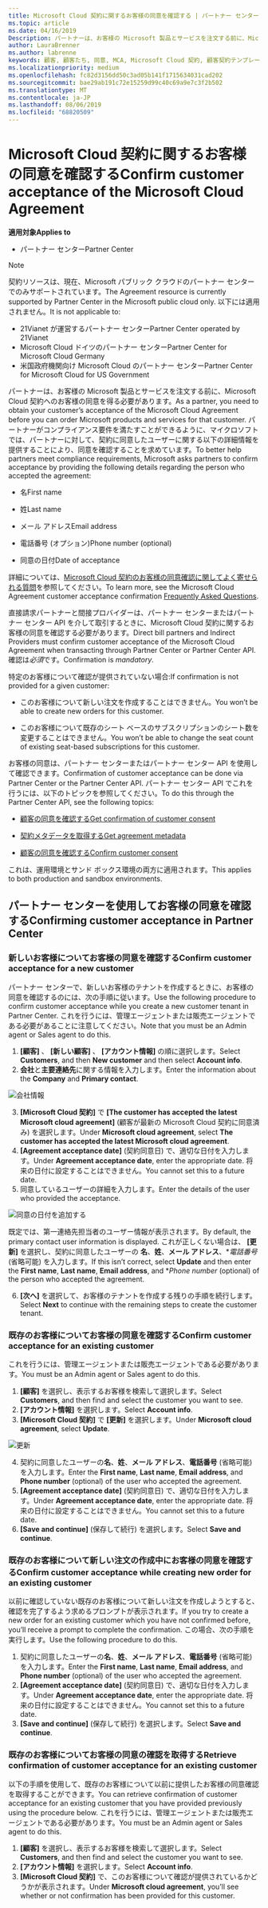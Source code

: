 ```yaml
---
title: Microsoft Cloud 契約に関するお客様の同意を確認する | パートナー センター
ms.topic: article
ms.date: 04/16/2019
Description: パートナーは、お客様の Microsoft 製品とサービスを注文する前に、Microsoft Cloud 契約へのお客様の同意を得る必要があります。 パートナーがコンプライアンス要件を満たすことができるように、Microsoft では、パートナーに対して、契約に同意したユーザーに関する特定の詳細情報を提供することにより、同意を確認することを求めています。
author: LauraBrenner
ms.author: labrenne
keywords: 顧客, 顧客たち, 同意, MCA, Microsoft Cloud 契約, 顧客契約テンプレート
ms.localizationpriority: medium
ms.openlocfilehash: fc82d3156dd50c3ad05b141f1715634031cad202
ms.sourcegitcommit: bae29ab191c72e15259d99c40c69a9e7c3f2b502
ms.translationtype: MT
ms.contentlocale: ja-JP
ms.lasthandoff: 08/06/2019
ms.locfileid: "68820509"
---
```

# <a name="confirm-customer-acceptance-of-the-microsoft-cloud-agreement"></a><span data-ttu-id="baa3f-105">Microsoft Cloud 契約に関するお客様の同意を確認する</span><span class="sxs-lookup"><span data-stu-id="baa3f-105">Confirm customer acceptance of the Microsoft Cloud Agreement</span></span>

<span data-ttu-id="baa3f-106">**適用対象**</span><span class="sxs-lookup"><span data-stu-id="baa3f-106">**Applies to**</span></span>
-  <span data-ttu-id="baa3f-107">パートナー センター</span><span class="sxs-lookup"><span data-stu-id="baa3f-107">Partner Center</span></span>

> [!NOTE]
> <span data-ttu-id="baa3f-108">契約リソースは、現在、Microsoft パブリック クラウドのパートナー センターでのみサポートされています。</span><span class="sxs-lookup"><span data-stu-id="baa3f-108">The Agreement resource is currently supported by Partner Center in the Microsoft public cloud only.</span></span> <span data-ttu-id="baa3f-109">以下には適用されません。</span><span class="sxs-lookup"><span data-stu-id="baa3f-109">It is not applicable to:</span></span>
> * <span data-ttu-id="baa3f-110">21Vianet が運営するパートナー センター</span><span class="sxs-lookup"><span data-stu-id="baa3f-110">Partner Center operated by 21Vianet</span></span>
> * <span data-ttu-id="baa3f-111">Microsoft Cloud ドイツのパートナー センター</span><span class="sxs-lookup"><span data-stu-id="baa3f-111">Partner Center for Microsoft Cloud Germany</span></span>
> * <span data-ttu-id="baa3f-112">米国政府機関向け Microsoft Cloud のパートナー センター</span><span class="sxs-lookup"><span data-stu-id="baa3f-112">Partner Center for Microsoft Cloud for US Government</span></span>

<span data-ttu-id="baa3f-113">パートナーは、お客様の Microsoft 製品とサービスを注文する前に、Microsoft Cloud 契約へのお客様の同意を得る必要があります。</span><span class="sxs-lookup"><span data-stu-id="baa3f-113">As a partner, you need to obtain your customer’s acceptance of the Microsoft Cloud Agreement before you can order Microsoft products and services for that customer.</span></span> <span data-ttu-id="baa3f-114">パートナーがコンプライアンス要件を満たすことができるように、マイクロソフトでは、パートナーに対して、契約に同意したユーザーに関する以下の詳細情報を提供することにより、同意を確認することを求めています。</span><span class="sxs-lookup"><span data-stu-id="baa3f-114">To better help partners meet compliance requirements, Microsoft asks partners to confirm acceptance by providing the following details regarding the person who accepted the agreement:</span></span> 

-   <span data-ttu-id="baa3f-115">名</span><span class="sxs-lookup"><span data-stu-id="baa3f-115">First name</span></span>

-   <span data-ttu-id="baa3f-116">姓</span><span class="sxs-lookup"><span data-stu-id="baa3f-116">Last name</span></span>

-   <span data-ttu-id="baa3f-117">メール アドレス</span><span class="sxs-lookup"><span data-stu-id="baa3f-117">Email address</span></span>

-   <span data-ttu-id="baa3f-118">電話番号 (オプション)</span><span class="sxs-lookup"><span data-stu-id="baa3f-118">Phone number (optional)</span></span>

-   <span data-ttu-id="baa3f-119">同意の日付</span><span class="sxs-lookup"><span data-stu-id="baa3f-119">Date of acceptance</span></span>

<span data-ttu-id="baa3f-120">詳細については、[Microsoft Cloud 契約のお客様の同意確認に関してよく寄せられる質問](https://docs.microsoft.com/partner-center/confirm-consent-faq)を参照してください。</span><span class="sxs-lookup"><span data-stu-id="baa3f-120">To learn more, see the Microsoft Cloud Agreement customer acceptance confirmation [Frequently Asked Questions](https://docs.microsoft.com/partner-center/confirm-consent-faq).</span></span>

<span data-ttu-id="baa3f-121">直接請求パートナーと間接プロバイダーは、パートナー センターまたはパートナー センター API を介して取引するときに、Microsoft Cloud 契約に関するお客様の同意を確認する必要があります。</span><span class="sxs-lookup"><span data-stu-id="baa3f-121">Direct bill partners and Indirect Providers must confirm customer acceptance of the Microsoft Cloud Agreement when transacting through Partner Center or Partner Center API.</span></span> <span data-ttu-id="baa3f-122">確認は*必須*です。</span><span class="sxs-lookup"><span data-stu-id="baa3f-122">Confirmation is *mandatory*.</span></span>

<span data-ttu-id="baa3f-123">特定のお客様について確認が提供されていない場合:</span><span class="sxs-lookup"><span data-stu-id="baa3f-123">If confirmation is not provided for a given customer:</span></span>

-   <span data-ttu-id="baa3f-124">このお客様について新しい注文を作成することはできません。</span><span class="sxs-lookup"><span data-stu-id="baa3f-124">You won’t be able to create new orders for this customer.</span></span>

-   <span data-ttu-id="baa3f-125">このお客様について既存のシート ベースのサブスクリプションのシート数を変更することはできません。</span><span class="sxs-lookup"><span data-stu-id="baa3f-125">You won’t be able to change the seat count of existing seat-based subscriptions for this customer.</span></span>

<span data-ttu-id="baa3f-126">お客様の同意は、パートナー センターまたはパートナー センター API を使用して確認できます。</span><span class="sxs-lookup"><span data-stu-id="baa3f-126">Confirmation of customer acceptance can be done via Partner Center or the Partner Center API.</span></span> <span data-ttu-id="baa3f-127">パートナー センター API でこれを行うには、以下のトピックを参照してください。</span><span class="sxs-lookup"><span data-stu-id="baa3f-127">To do this through the Partner Center API, see the following topics:</span></span> 

-   [<span data-ttu-id="baa3f-128">顧客の同意を確認する</span><span class="sxs-lookup"><span data-stu-id="baa3f-128">Get confirmation of customer consent</span></span>](https://docs.microsoft.com/partner-center/develop/get-confirmation-of-customer-consent)

-   [<span data-ttu-id="baa3f-129">契約メタデータを取得する</span><span class="sxs-lookup"><span data-stu-id="baa3f-129">Get agreement metadata</span></span>](https://docs.microsoft.com/partner-center/develop/get-agreement-metadata)

-   [<span data-ttu-id="baa3f-130">顧客の同意を確認する</span><span class="sxs-lookup"><span data-stu-id="baa3f-130">Confirm customer consent</span></span>](https://docs.microsoft.com/partner-center/develop/confirm-customer-consent)


<span data-ttu-id="baa3f-131">これは、運用環境とサンド ボックス環境の両方に適用されます。</span><span class="sxs-lookup"><span data-stu-id="baa3f-131">This applies to both production and sandbox environments.</span></span>

## <a name="confirming-customer-acceptance-in-partner-center"></a><span data-ttu-id="baa3f-132">パートナー センターを使用してお客様の同意を確認する</span><span class="sxs-lookup"><span data-stu-id="baa3f-132">Confirming customer acceptance in Partner Center</span></span>

### <a name="confirm-customer-acceptance-for-a-new-customer"></a><span data-ttu-id="baa3f-133">新しいお客様についてお客様の同意を確認する</span><span class="sxs-lookup"><span data-stu-id="baa3f-133">Confirm customer acceptance for a new customer</span></span>

<span data-ttu-id="baa3f-134">パートナー センターで、新しいお客様のテナントを作成するときに、お客様の同意を確認するのには、次の手順に従います。</span><span class="sxs-lookup"><span data-stu-id="baa3f-134">Use the following procedure to confirm customer acceptance while you create a new customer tenant in Partner Center.</span></span> <span data-ttu-id="baa3f-135">これを行うには、管理エージェントまたは販売エージェントである必要があることに注意してください。</span><span class="sxs-lookup"><span data-stu-id="baa3f-135">Note that you must be an Admin agent or Sales agent to do this.</span></span>

1. <span data-ttu-id="baa3f-136">**[顧客]** 、 **[新しい顧客]** 、 **[アカウント情報]** の順に選択します。</span><span class="sxs-lookup"><span data-stu-id="baa3f-136">Select **Customers**, and then **New customer** and then select **Account info**.</span></span>
2. <span data-ttu-id="baa3f-137">**会社**と**主要連絡先**に関する情報を入力します。</span><span class="sxs-lookup"><span data-stu-id="baa3f-137">Enter the information about the **Company** and **Primary contact**.</span></span>

![会社情報](images/mca/mca1.png)

3. <span data-ttu-id="baa3f-139">**[Microsoft Cloud 契約]** で **[The customer has accepted the latest Microsoft cloud agreement]** (顧客が最新の Microsoft Cloud 契約に同意済み) を選択します。</span><span class="sxs-lookup"><span data-stu-id="baa3f-139">Under **Microsoft cloud agreement**, select **The customer has accepted the latest Microsoft cloud agreement**.</span></span>
4. <span data-ttu-id="baa3f-140">**[Agreement acceptance date]** (契約同意日) で、適切な日付を入力します。</span><span class="sxs-lookup"><span data-stu-id="baa3f-140">Under **Agreement acceptance date**, enter the appropriate date.</span></span> <span data-ttu-id="baa3f-141">将来の日付に設定することはできません。</span><span class="sxs-lookup"><span data-stu-id="baa3f-141">You cannot set this to a future date.</span></span>
5. <span data-ttu-id="baa3f-142">同意しているユーザーの詳細を入力します。</span><span class="sxs-lookup"><span data-stu-id="baa3f-142">Enter the details of the user who provided the acceptance.</span></span>

![同意の日付を追加する](images/mca/MCA3.png)

<span data-ttu-id="baa3f-144">既定では、第一連絡先担当者のユーザー情報が表示されます。</span><span class="sxs-lookup"><span data-stu-id="baa3f-144">By default, the primary contact user information is displayed.</span></span> <span data-ttu-id="baa3f-145">これが正しくない場合は、 **[更新]** を選択し、契約に同意したユーザーの **名**、**姓**、**メール アドレス**、\**電話番号* (省略可能) を入力します。</span><span class="sxs-lookup"><span data-stu-id="baa3f-145">If this isn’t correct, select **Update** and then enter the **First name**, **Last name**, **Email address**, and \**Phone number* (optional) of the person who accepted the agreement.</span></span>

6. <span data-ttu-id="baa3f-146">**[次へ]** を選択して、お客様のテナントを作成する残りの手順を続行します。</span><span class="sxs-lookup"><span data-stu-id="baa3f-146">Select **Next** to continue with the remaining steps to create the customer tenant.</span></span>

### <a name="confirm-customer-acceptance-for-an-existing-customer"></a><span data-ttu-id="baa3f-147">既存のお客様についてお客様の同意を確認する</span><span class="sxs-lookup"><span data-stu-id="baa3f-147">Confirm customer acceptance for an existing customer</span></span>

<span data-ttu-id="baa3f-148">これを行うには、管理エージェントまたは販売エージェントである必要があります。</span><span class="sxs-lookup"><span data-stu-id="baa3f-148">You must be an Admin agent or Sales agent to do this.</span></span>

1. <span data-ttu-id="baa3f-149">**[顧客]** を選択し、表示するお客様を検索して選択します。</span><span class="sxs-lookup"><span data-stu-id="baa3f-149">Select **Customers**, and then find and select the customer you want to see.</span></span>
2. <span data-ttu-id="baa3f-150">**[アカウント情報]** を選択します。</span><span class="sxs-lookup"><span data-stu-id="baa3f-150">Select **Account info**.</span></span>
3. <span data-ttu-id="baa3f-151">**[Microsoft Cloud 契約]** で **[更新]** を選択します。</span><span class="sxs-lookup"><span data-stu-id="baa3f-151">Under **Microsoft cloud agreement**, select **Update**.</span></span>

![更新](images/mca/mca4.png)

4. <span data-ttu-id="baa3f-153">契約に同意したユーザーの**名**、**姓**、**メール アドレス**、**電話番号** (省略可能) を入力します。</span><span class="sxs-lookup"><span data-stu-id="baa3f-153">Enter the **First name**, **Last name**, **Email address**, and **Phone number** (optional) of the user who accepted the agreement.</span></span>
5. <span data-ttu-id="baa3f-154">**[Agreement acceptance date]** (契約同意日) で、適切な日付を入力します。</span><span class="sxs-lookup"><span data-stu-id="baa3f-154">Under **Agreement acceptance date**, enter the appropriate date.</span></span> <span data-ttu-id="baa3f-155">将来の日付に設定することはできません。</span><span class="sxs-lookup"><span data-stu-id="baa3f-155">You cannot set this to a future date.</span></span>
6. <span data-ttu-id="baa3f-156">**[Save and continue]** (保存して続行) を選択します。</span><span class="sxs-lookup"><span data-stu-id="baa3f-156">Select **Save and continue**.</span></span>

### <a name="confirm-customer-acceptance-while-creating-new-order-for-an-existing-customer"></a><span data-ttu-id="baa3f-157">既存のお客様について新しい注文の作成中にお客様の同意を確認する</span><span class="sxs-lookup"><span data-stu-id="baa3f-157">Confirm customer acceptance while creating new order for an existing customer</span></span>

<span data-ttu-id="baa3f-158">以前に確認していない既存のお客様について新しい注文を作成しようとすると、確認を完了するよう求めるプロンプトが表示されます。</span><span class="sxs-lookup"><span data-stu-id="baa3f-158">If you try to create a new order for an existing customer which you have not confirmed before, you’ll receive a prompt to complete the confirmation.</span></span> <span data-ttu-id="baa3f-159">この場合、次の手順を実行します。</span><span class="sxs-lookup"><span data-stu-id="baa3f-159">Use the following procedure to do this.</span></span>

1. <span data-ttu-id="baa3f-160">契約に同意したユーザーの**名**、**姓**、**メール アドレス**、**電話番号** (省略可能) を入力します。</span><span class="sxs-lookup"><span data-stu-id="baa3f-160">Enter the **First name**, **Last name**, **Email address**, and **Phone number** (optional) of the user who accepted the agreement.</span></span>
2. <span data-ttu-id="baa3f-161">**[Agreement acceptance date]** (契約同意日) で、適切な日付を入力します。</span><span class="sxs-lookup"><span data-stu-id="baa3f-161">Under **Agreement acceptance date**, enter the appropriate date.</span></span> <span data-ttu-id="baa3f-162">将来の日付に設定することはできません。</span><span class="sxs-lookup"><span data-stu-id="baa3f-162">You cannot set this to a future date.</span></span>
3. <span data-ttu-id="baa3f-163">**[Save and continue]** (保存して続行) を選択します。</span><span class="sxs-lookup"><span data-stu-id="baa3f-163">Select **Save and continue**.</span></span>

### <a name="retrieve-confirmation-of-customer-acceptance-for-an-existing-customer"></a><span data-ttu-id="baa3f-164">既存のお客様についてお客様の同意の確認を取得する</span><span class="sxs-lookup"><span data-stu-id="baa3f-164">Retrieve confirmation of customer acceptance for an existing customer</span></span>

<span data-ttu-id="baa3f-165">以下の手順を使用して、既存のお客様について以前に提供したお客様の同意確認を取得することができます。</span><span class="sxs-lookup"><span data-stu-id="baa3f-165">You can retrieve confirmation of customer acceptance for an existing customer that you have provided previously using the procedure below.</span></span> <span data-ttu-id="baa3f-166">これを行うには、管理エージェントまたは販売エージェントである必要があります。</span><span class="sxs-lookup"><span data-stu-id="baa3f-166">You must be an Admin agent or Sales agent to do this.</span></span>

1. <span data-ttu-id="baa3f-167">**[顧客]** を選択し、表示するお客様を検索して選択します。</span><span class="sxs-lookup"><span data-stu-id="baa3f-167">Select **Customers**, and then find and select the customer you want to see.</span></span>
2. <span data-ttu-id="baa3f-168">**[アカウント情報]** を選択します。</span><span class="sxs-lookup"><span data-stu-id="baa3f-168">Select **Account info**.</span></span>
3. <span data-ttu-id="baa3f-169">**[Microsoft Cloud 契約]** で、このお客様について確認が提供されているかどうかが表示されます。</span><span class="sxs-lookup"><span data-stu-id="baa3f-169">Under **Microsoft cloud agreement**, you’ll see whether or not confirmation has been provided for this customer.</span></span>
